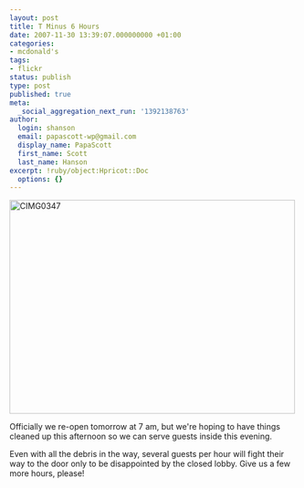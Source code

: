 ```yaml
---
layout: post
title: T Minus 6 Hours
date: 2007-11-30 13:39:07.000000000 +01:00
categories:
- mcdonald's
tags:
- flickr
status: publish
type: post
published: true
meta:
  _social_aggregation_next_run: '1392138763'
author:
  login: shanson
  email: papascott-wp@gmail.com
  display_name: PapaScott
  first_name: Scott
  last_name: Hanson
excerpt: !ruby/object:Hpricot::Doc
  options: {}
---
```

<p><a href="http://www.flickr.com/photos/51035717986@N01/2075092269" title="View 'CIMG0347' on Flickr.com"><img src="3.static.flickr.com/2105/2075092269_16b3b2b958.jpg" alt="CIMG0347" border="0" width="500" height="375" /></a></p>
<p>Officially we re-open tomorrow at 7 am, but we're hoping to have things cleaned up this afternoon so we can serve guests inside this evening.</p>
<p>Even with all the debris in the way, several guests per hour will fight their way to the door only to be disappointed by the closed lobby. Give us a few more hours, please!</p>
